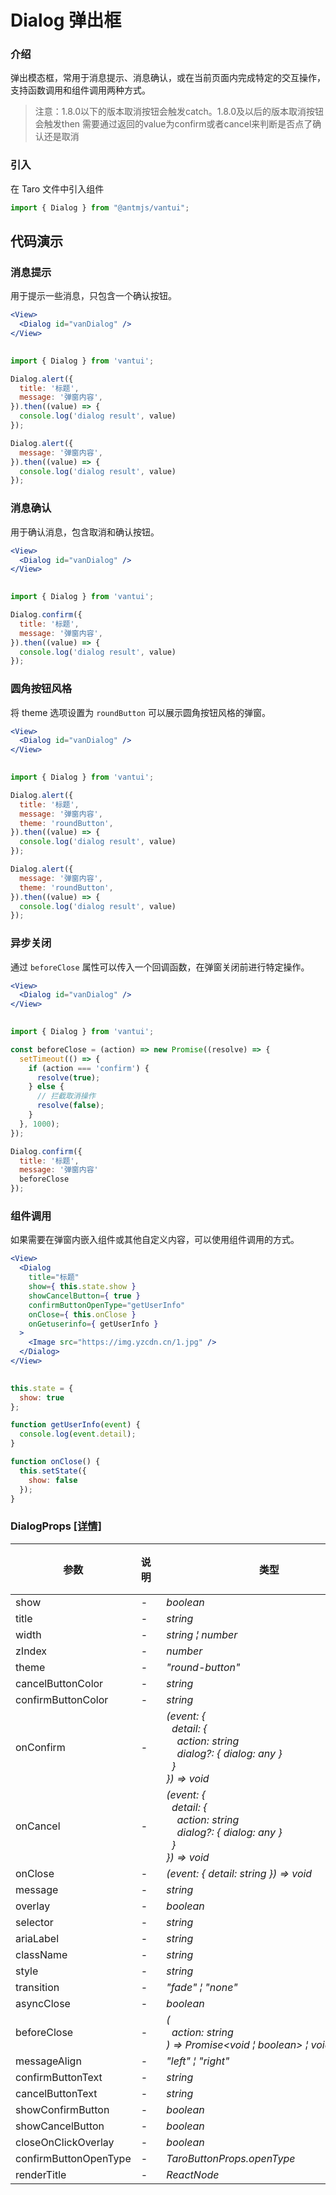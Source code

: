 # Dialog 弹出框

### 介绍

弹出模态框，常用于消息提示、消息确认，或在当前页面内完成特定的交互操作，支持函数调用和组件调用两种方式。

> 注意：1.8.0以下的版本取消按钮会触发catch。1.8.0及以后的版本取消按钮会触发then 需要通过返回的value为confirm或者cancel来判断是否点了确认还是取消

### 引入

在 Taro 文件中引入组件

```js
import { Dialog } from "@antmjs/vantui"; 
```

## 代码演示

### 消息提示

用于提示一些消息，只包含一个确认按钮。

```jsx
<View>
  <Dialog id="vanDialog" />
</View>
 
```

```javascript
import { Dialog } from 'vantui';

Dialog.alert({
  title: '标题',
  message: '弹窗内容',
}).then((value) => {
  console.log('dialog result', value)
});

Dialog.alert({
  message: '弹窗内容',
}).then((value) => {
  console.log('dialog result', value)
});
```

### 消息确认

用于确认消息，包含取消和确认按钮。

```jsx
<View>
  <Dialog id="vanDialog" />
</View>
 
```

```javascript
import { Dialog } from 'vantui';

Dialog.confirm({
  title: '标题',
  message: '弹窗内容',
}).then((value) => {
  console.log('dialog result', value)
});
```

### 圆角按钮风格

将 theme 选项设置为 `roundButton` 可以展示圆角按钮风格的弹窗。

```jsx
<View>
  <Dialog id="vanDialog" />
</View>
 
```

```javascript
import { Dialog } from 'vantui';

Dialog.alert({
  title: '标题',
  message: '弹窗内容',
  theme: 'roundButton',
}).then((value) => {
  console.log('dialog result', value)
});

Dialog.alert({
  message: '弹窗内容',
  theme: 'roundButton',
}).then((value) => {
  console.log('dialog result', value)
});
```

### 异步关闭

通过 `beforeClose` 属性可以传入一个回调函数，在弹窗关闭前进行特定操作。

```jsx
<View>
  <Dialog id="vanDialog" />
</View>
 
```

```javascript
import { Dialog } from 'vantui';

const beforeClose = (action) => new Promise((resolve) => {
  setTimeout(() => {
    if (action === 'confirm') {
      resolve(true);
    } else {
      // 拦截取消操作
      resolve(false);
    }
  }, 1000);
});

Dialog.confirm({
  title: '标题',
  message: '弹窗内容'
  beforeClose
});
```

### 组件调用

如果需要在弹窗内嵌入组件或其他自定义内容，可以使用组件调用的方式。

```jsx
<View>
  <Dialog
    title="标题"
    show={ this.state.show }
    showCancelButton={ true }
    confirmButtonOpenType="getUserInfo"
    onClose={ this.onClose }
    onGetuserinfo={ getUserInfo }
  >
    <Image src="https://img.yzcdn.cn/1.jpg" />
  </Dialog>
</View>
 
```

```js
this.state = {
  show: true
};

function getUserInfo(event) {
  console.log(event.detail);
}

function onClose() {
  this.setState({
    show: false
  });
} 
```
### DialogProps [[详情]](https://github.com/AntmJS/vantui/tree/main/packages/vantui/types/dialog.d.ts)   

| 参数 | 说明 | 类型 | 默认值 | 必填 |
| --- | --- | --- | --- | --- |
| show | - | _&nbsp;&nbsp;boolean<br/>_ | - | `false` |
| title | - | _&nbsp;&nbsp;string<br/>_ | - | `false` |
| width | - | _&nbsp;&nbsp;string&nbsp;&brvbar;&nbsp;number<br/>_ | - | `false` |
| zIndex | - | _&nbsp;&nbsp;number<br/>_ | - | `false` |
| theme | - | _&nbsp;&nbsp;"round-button"<br/>_ | - | `false` |
| cancelButtonColor | - | _&nbsp;&nbsp;string<br/>_ | - | `false` |
| confirmButtonColor | - | _&nbsp;&nbsp;string<br/>_ | - | `false` |
| onConfirm | - | _&nbsp;&nbsp;(event:&nbsp;{<br/>&nbsp;&nbsp;&nbsp;&nbsp;detail:&nbsp;{<br/>&nbsp;&nbsp;&nbsp;&nbsp;&nbsp;&nbsp;action:&nbsp;string<br/>&nbsp;&nbsp;&nbsp;&nbsp;&nbsp;&nbsp;dialog?:&nbsp;{&nbsp;dialog:&nbsp;any&nbsp;}<br/>&nbsp;&nbsp;&nbsp;&nbsp;}<br/>&nbsp;&nbsp;})&nbsp;=>&nbsp;void<br/>_ | - | `false` |
| onCancel | - | _&nbsp;&nbsp;(event:&nbsp;{<br/>&nbsp;&nbsp;&nbsp;&nbsp;detail:&nbsp;{<br/>&nbsp;&nbsp;&nbsp;&nbsp;&nbsp;&nbsp;action:&nbsp;string<br/>&nbsp;&nbsp;&nbsp;&nbsp;&nbsp;&nbsp;dialog?:&nbsp;{&nbsp;dialog:&nbsp;any&nbsp;}<br/>&nbsp;&nbsp;&nbsp;&nbsp;}<br/>&nbsp;&nbsp;})&nbsp;=>&nbsp;void<br/>_ | - | `false` |
| onClose | - | _&nbsp;&nbsp;(event:&nbsp;{&nbsp;detail:&nbsp;string&nbsp;})&nbsp;=>&nbsp;void<br/>_ | - | `false` |
| message | - | _&nbsp;&nbsp;string<br/>_ | - | `false` |
| overlay | - | _&nbsp;&nbsp;boolean<br/>_ | - | `false` |
| selector | - | _&nbsp;&nbsp;string<br/>_ | - | `false` |
| ariaLabel | - | _&nbsp;&nbsp;string<br/>_ | - | `false` |
| className | - | _&nbsp;&nbsp;string<br/>_ | - | `false` |
| style | - | _&nbsp;&nbsp;string<br/>_ | - | `false` |
| transition | - | _&nbsp;&nbsp;"fade"&nbsp;&brvbar;&nbsp;"none"<br/>_ | - | `false` |
| asyncClose | - | _&nbsp;&nbsp;boolean<br/>_ | - | `false` |
| beforeClose | - | _&nbsp;&nbsp;(<br/>&nbsp;&nbsp;&nbsp;&nbsp;action:&nbsp;string<br/>&nbsp;&nbsp;)&nbsp;=>&nbsp;Promise<void&nbsp;&brvbar;&nbsp;boolean>&nbsp;&brvbar;&nbsp;void&nbsp;&brvbar;&nbsp;boolean<br/>_ | - | `false` |
| messageAlign | - | _&nbsp;&nbsp;"left"&nbsp;&brvbar;&nbsp;"right"<br/>_ | - | `false` |
| confirmButtonText | - | _&nbsp;&nbsp;string<br/>_ | - | `false` |
| cancelButtonText | - | _&nbsp;&nbsp;string<br/>_ | - | `false` |
| showConfirmButton | - | _&nbsp;&nbsp;boolean<br/>_ | - | `false` |
| showCancelButton | - | _&nbsp;&nbsp;boolean<br/>_ | - | `false` |
| closeOnClickOverlay | - | _&nbsp;&nbsp;boolean<br/>_ | - | `false` |
| confirmButtonOpenType | - | _&nbsp;&nbsp;TaroButtonProps.openType<br/>_ | - | `false` |
| renderTitle | - | _&nbsp;&nbsp;ReactNode<br/>_ | - | `false` |

